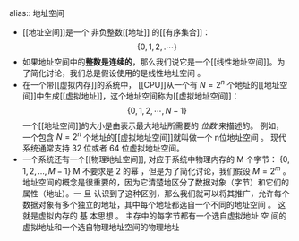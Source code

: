alias:: 地址空间

- [[地址空间]]是一个 非负整数[[地址]] 的[[有序集合]]：
  $$\{ 0, 1,2, .\cdots \}$$
- 如果地址空间中的**整数是连续的**，那么我们说它是一个[[线性地址空间]]。为了简化讨论，我们总是假设使用的是线性地址空间 。
- 在一个带[[虚拟内存]]的系统中， [[CPU]]从一个有 $N=2^n$ 个地址的[[地址空间]]中生成[[虚拟地址]]，这个地址空间称为[[虚拟地址空间]]：
  $$\{ 0,1,2,\cdots, N-1\}$$ 一个[[地址空间]]的大小是由表示最大地址所需要的 *位数* 来描述的。
  例如，一个包含 $N=2^n$ 个地址的[[虚拟地址空间]]就叫做一个 n位地址空间 。 现代系统通常支持 32 位或者 64 位虚拟地址空间。
- 一个系统还有一个[[物理地址空间]], 对应于系统中物理内存的 M 个字节：
  $\{ 0,1,2, … ,M -1\}$
  M 不要求是 2 的幂 ，但是为了简化讨论，我们假设 $M = 2^m$ 。
  地址空间的概念是很重要的，因为它清楚地区分了数据对象（字节）和它们的属性（地址）。一 旦 认识到了这种区别，那么我们就可以将其推广，允许每个数据对象有多个独立的地址，其中每个地址都选自一个不同的地址空间 。 这就是虚拟内存的 基 本思想 。 主存中的每字节都有一个选自虚拟地址 空 间的虚拟地址和一个选自物理地址空间的物理地址